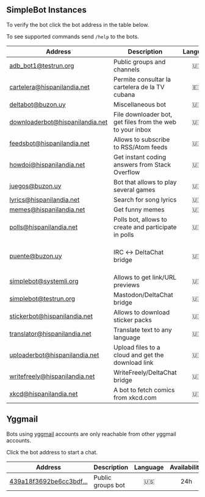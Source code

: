 ## SimpleBot Instances

To verify the bot click the bot address in the table below.

To see supported commands send `/help` to the bots.

| Address                           | Description                                                 | Language | Availability                           | Administrator |
| ------------------------------    | ----------------------------------------------------------- | :------: | :----------:                           | ------------- |
| [adb_bot1@testrun.org]            | Public groups and channels                                  | 🇺🇸       | 24h                                    | [adbenitez]   |
| [cartelera@hispanilandia.net]     | Permite consultar la cartelera de la TV cubana              | 🇪🇸       | 24h                                    | [adbenitez]   |
| [deltabot@buzon.uy]               | Miscellaneous bot                                           | 🇺🇸       | 24h                                    | [adbenitez]   |
| [downloaderbot@hispanilandia.net] | File downloader bot, get files from the web to your inbox   | 🇺🇸       | 24h                                    | [adbenitez]   |
| [feedsbot@hispanilandia.net]      | Allows to subscribe to RSS/Atom feeds                       | 🇺🇸       | 24h                                    | [adbenitez]   |
| [howdoi@hispanilandia.net]        | Get instant coding answers from Stack Overflow              | 🇺🇸       | 24h                                    | [adbenitez]   |
| [juegos@buzon.uy]                 | Bot that allows to play several games                       | 🇺🇸       | 24h                                    | [adbenitez]   |
| [lyrics@hispanilandia.net]        | Search for song lyrics                                      | 🇺🇸       | 24h                                    | [adbenitez]   |
| [memes@hispanilandia.net]         | Get funny memes                                             | 🇺🇸       | 24h                                    | [adbenitez]   |
| [polls@hispanilandia.net]         | Polls bot, allows to create and participate in polls        | 🇺🇸       | 24h                                    | [adbenitez]   |
| [puente@buzon.uy]                 | IRC ↔️ DeltaChat bridge                                      | 🇺🇸       | **OFFLINE** (IP banned by libera.chat) | [adbenitez]   |
| [simplebot@systemli.org]          | Allows to get link/URL previews                             | 🇺🇸       | 24h                                    | [adbenitez]   |
| [simplebot@testrun.org]           | Mastodon/DeltaChat bridge                                   | 🇺🇸       | 24h                                    | [adbenitez]   |
| [stickerbot@hispanilandia.net]    | Allows to download sticker packs                            | 🇺🇸       | 24h                                    | [adbenitez]   |
| [translator@hispanilandia.net]    | Translate text to any language                              | 🇺🇸       | 24h                                    | [adbenitez]   |
| [uploaderbot@hispanilandia.net]   | Upload files to a cloud and get the download link           | 🇺🇸       | 24h                                    | [adbenitez]   |
| [writefreely@hispanilandia.net]   | WriteFreely/DeltaChat bridge                                | 🇺🇸       | 24h                                    | [adbenitez]   |
| [xkcd@hispanilandia.net]          | A bot to fetch comics from xkcd.com                         | 🇺🇸       | 24h                                    | [adbenitez]   |

## Yggmail

Bots using [yggmail](https://github.com/neilalexander/yggmail) accounts are only reachable from other yggmail accounts.

Click the bot address to start a chat.

| Address                   | Description                                | Language | Availability | Administrator |
| ------------------------- | ------------------------------------------ | :------: | :----------: | ------------- |
| [439a18f3692be6cc3bdf...] | Public groups bot                          | 🇺🇸       | 24h          | [adbenitez]   |


[adbenitez]: mailto:adbenitez@nauta.cu

[439a18f3692be6cc3bdf...]: mailto:439a18f3692be6cc3bdf724994d6027a1dc457ef8adf33d68564205c03b3ad46@yggmail

[adb_bot1@testrun.org]: OPENPGP4FPR:8D0025A5DDA22D50EB38A731DC8D7EB24BECDFEB#a=adb%5Fbot1%40testrun.org&n=GroupsBot&i=N2ZpQ9wDKLq&s=lr1Z8T3TlOI
[cartelera@hispanilandia.net]: OPENPGP4FPR:D0E1D04F7CB4DF675FF40C16B8757470D98E7742#a=cartelera%40hispanilandia.net&n=Cartelera%20TV&i=bE_sYQa0JZD&s=eyf5eQIShJT
[deltabot@buzon.uy]: OPENPGP4FPR:C823D993CF37BF5D8C834F8F08505516CF8AB8C8#a=deltabot%40buzon.uy&n=Misc.%20Bot&i=YMorOP_2ppb&s=LX4bGaOhVu-
[feedsbot@hispanilandia.net]: OPENPGP4FPR:EDBCBD0131B2216D60F76FF46834D1E33169F00E#a=feedsbot%40hispanilandia.net&n=FeedsBot&i=7AYtkEyVmW8&s=1HWCvzIMM9M
[juegos@buzon.uy]: OPENPGP4FPR:85CDAF53B94CE36DBBE89ECEEDA17F967CD16E6F#a=juegos%40buzon.uy&n=GamesBot&i=TCR6GjYRBv1&s=-en0FSwYpxr
[howdoi@hispanilandia.net]: OPENPGP4FPR:118B1592A24183E6D1922F7C8A775F662D0B8DC4#a=howdoi%40hispanilandia.net&n=How%20do%20I%3F&i=JgugrCgP01u&s=7k9-7Z62Um7
[lyrics@hispanilandia.net]: OPENPGP4FPR:AAA362B3B891EDA4152DCF40D4A635364D5D9CA0#a=lyrics%40hispanilandia.net&n=LyricsBot&i=sM5oxC789zg&s=MyVVfdzw_cf
[memes@hispanilandia.net]: OPENPGP4FPR:2099C7D3744F3B62E0C11EE4CFED5478A92DA043#a=memes%40hispanilandia.net&n=Memes%20Bot&i=egz8nDAMV6q&s=oydmbu8ZV6j
[polls@hispanilandia.net]: OPENPGP4FPR:B47AB02369B0DC86C05E1F1825E7EB00BD917E8D#a=polls%40hispanilandia.net&n=PollsBot&i=4usXSVZ1y_q&s=s201RPZzEDW
[puente@buzon.uy]: OPENPGP4FPR:C329CB7A874F447E68D848E3EFBD8F4900871D0B#a=puente%40buzon.uy&n=IRC%20BRIDGE&i=VfVFWoRQnt-&s=oZ-qodJo7WG
[downloaderbot@hispanilandia.net]: OPENPGP4FPR:691D0D6C54B3EB3C7269DE06AFF7E6E40CA29CC6#a=downloaderbot%40hispanilandia.net&n=File%20Downloader&i=bKrjebiKATZ&s=rAhmRQERBa0
[uploaderbot@hispanilandia.net]: OPENPGP4FPR:9C9DA1499EDD478A80994B58C65D6348DFA09264#a=uploaderbot%40hispanilandia.net&n=File%20to%20Link&i=nB8AjS72u07&s=2WWEkH8MfBc
[simplebot@systemli.org]: OPENPGP4FPR:C279D87A58562AE0BF85A35049E574DFB70EE9B5#a=simplebot%40systemli.org&n=WWW&i=93IBFH5P-MA&s=-NmZ3RcnHVM
[simplebot@testrun.org]: OPENPGP4FPR:3CD6F460C18365C226A3115E5D5DCC2B68286A7A#a=simplebot%40testrun.org&n=MASTODON%20BRIDGE&i=vliFxNkyG5I&s=CEHn5i91saa
[translator@hispanilandia.net]: OPENPGP4FPR:F6948DDA3046531A190F26FBCBD3E8DC2F7924CB#a=translator%40hispanilandia.net&n=Translator%20Bot&i=wMuG5nircgB&s=Q4r26QE7prU
[writefreely@hispanilandia.net]: OPENPGP4FPR:B6F03DA7D8DF8EB6EE7E0D030A8E0B513E40D443#a=writefreely%40hispanilandia.net&n=WriteFreelyBot&i=r45fDGvqhcK&s=ZpEkv_FWyRl
[xkcd@hispanilandia.net]: OPENPGP4FPR:8CFCEA1E7CB8E914457D98E47AAD060AD1EBF992#a=xkcd%40hispanilandia.net&n=xkcd%20bot&i=pYj-Ex5wh-m&s=ktkqonTzmkK
[stickerbot@hispanilandia.net]: OPENPGP4FPR:505ABCB5FE466D5A74A0FD1A33B81CFE12CD0A8D#a=stickerbot%40hispanilandia.net&n=StickerBot&i=wM2bpwc2EzK&s=5YAwTNLcJhp
